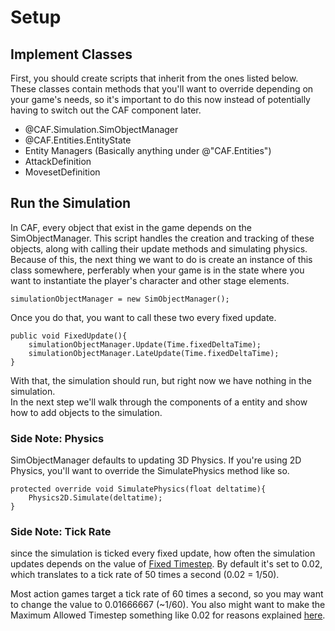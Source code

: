 # Setup

## Implement Classes
First, you should create scripts that inherit from the ones listed below. These classes contain methods that you'll want to override depending on your game's needs, so it's important to do this now instead of potentially having to switch out the CAF component later.

 - @CAF.Simulation.SimObjectManager 
 - @CAF.Entities.EntityState
 - Entity Managers (Basically anything under @"CAF.Entities")
 - AttackDefinition
 - MovesetDefinition

## Run the Simulation
In CAF, every object that exist in the game depends on the SimObjectManager. This script handles the creation and tracking of these objects, along with calling their update methods and simulating physics. Because of this, the next thing we want to do is create an instance of this class somewhere, perferably when your game is in the state where you want to instantiate the player's character and other stage elements.

	simulationObjectManager = new SimObjectManager();
	
Once you do that, you want to call these two every fixed update. 
			
	public void FixedUpdate(){
		simulationObjectManager.Update(Time.fixedDeltaTime);
		simulationObjectManager.LateUpdate(Time.fixedDeltaTime);
	}
	
With that, the simulation should run, but right now we have nothing in the simulation.    
In the next step we'll walk through the components of a entity and show how to add objects to the simulation.

### Side Note: Physics
SimObjectManager defaults to updating 3D Physics. If you're using 2D Physics, you'll want to override the SimulatePhysics method like so.

	protected override void SimulatePhysics(float deltatime){
		Physics2D.Simulate(deltatime);
	}
	
### Side Note: Tick Rate
since the simulation is ticked every fixed update, how often the simulation updates depends on the value of [Fixed Timestep](https://docs.unity3d.com/Manual/class-TimeManager.html). By default it's set to 0.02, which translates to a tick rate of 50 times a second (0.02 = 1/50). 

Most action games target a tick rate of 60 times a second, so you may want to change the value to 0.01666667 (~1/60). You also might want to make the Maximum Allowed Timestep something like 0.02 for reasons explained [here](https://johnaustin.io/articles/2019/fix-your-unity-timestep).
